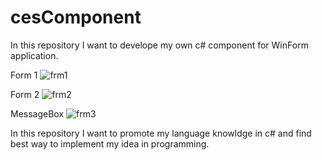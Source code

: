 # cesComponent

In this repository I want to develope my own c# component for WinForm application.

Form 1
![frm1](https://user-images.githubusercontent.com/74654532/140794064-a826f366-fb9f-48f3-9421-033e0962f166.png)

Form 2
![frm2](https://user-images.githubusercontent.com/74654532/140794113-e6fe3dfe-4fa9-4e6e-89e5-3b136f966027.png)

MessageBox
![frm3](https://user-images.githubusercontent.com/74654532/140794133-7727af18-b4f7-47d1-b711-5a1e83a4d73e.png)

In this repository I want to promote my language knowldge in c# and find best way to implement my idea in programming.
